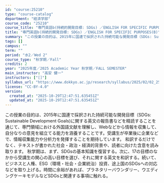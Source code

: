 ```yaml
---
id: "course:25210"
type: "course-catalog"
department: "経済学部"
course_code: "25210"
course_title: "専門英語b(持続的開発目標: SDGs) ／ENGLISH FOR SPECIFIC PURPOSES(B)"
title: "専門英語b(持続的開発目標: SDGs) ／ENGLISH FOR SPECIFIC PURPOSES(B)"
summary: "この授業の目的は、2015年に国連で採択された持続可能な開発目標（SDGs: Sustainable Development Goals)に関する英文の報告書などを精読することを通じて、専門領域における外国語文献を理解し、Webなどから情報…"
tags: []
campus: ""
term: ""
period: "水2／Wed 2"
course_type: "秋学期／Fall"
credits: 2
year: "2025年度／2025 Academic Year 秋学期／FALL SEMESTER"
main_instructor: "高安 健一"
instructors: ["[]"]
syllabus_url: "https://www.dokkyo.ac.jp/research/syllabus/2025/02/02_25210_ja_JP.html"
license: "CC-BY-4.0"
version:
  created_at: "2025-10-29T12:47:51.635451Z"
  updated_at: "2025-10-29T12:47:51.635451Z"
---
```

この授業の目的は、2015年に国連で採択された持続可能な開発目標（SDGs: Sustainable Development Goals)に関する英文の報告書などを精読することを通じて、専門領域における外国語文献を理解し、Webなどから情報を収集して、自分なりの意見を組立てる能力を涵養することです。受講生が卒業後に企業などで、情報収集能力や分析力を発揮することを期待しています。 和訳するだけでなく、テキストが書かれた社会・政治・経済的背景や、読者に向けた含意を読み取ります。 秋学期は、まず、SDGsの基本知識を復習する。次に、17の目標のなかから受講生の関心の高い目標を選び、それに関する英文を和訳する。続いて、ビジネスと人権、ESG（環境・社会・企業統治）投資、途上国のSDGsへの対応などを取り上げる。時間に余裕があれば、プラネタリーバウンダリー、ウエディングケーキモデルなどSDGsと関連する事項に触れる。
